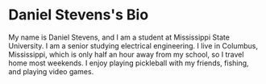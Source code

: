 # Daniel Stevens's Bio

My name is Daniel Stevens, and I am a student at Mississippi State University. I am a senior studying electrical engineering. I live in Columbus, Mississippi, which is only half an hour away from my school, so I travel home most weekends. I enjoy playing pickleball with my friends, fishing, and playing video games.